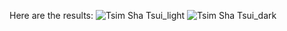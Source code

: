 Here are the results:
![Tsim Sha Tsui_light](https://github.com/cysyiu/Create-Dark-and-Light-Map-with-R/assets/102728284/efd35566-f569-40b1-88bc-3e158bc0a012)
![Tsim Sha Tsui_dark](https://github.com/cysyiu/Create-Dark-and-Light-Map-with-R/assets/102728284/bb3cd34d-90be-41a7-9fed-08381b660967)
